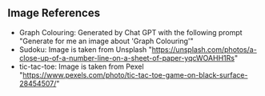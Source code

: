 ## Image References
- Graph Colouring: Generated by Chat GPT with the following prompt "Generate for me an image about 'Graph Colouring'"
- Sudoku: Image is taken from Unsplash "https://unsplash.com/photos/a-close-up-of-a-number-line-on-a-sheet-of-paper-yqcWOAHH1Rs"
- tic-tac-toe: Image is taken from Pexel "https://www.pexels.com/photo/tic-tac-toe-game-on-black-surface-28454507/"

